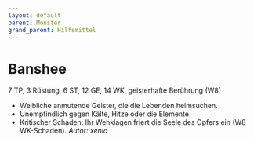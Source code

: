 ```yaml
---
layout: default
parent: Monster
grand_parent: Hilfsmittel
---
```


# Banshee
7 TP, 3 Rüstung, 6 ST, 12 GE, 14 WK, geisterhafte Berührung (W8)
- Weibliche anmutende Geister, die die Lebenden heimsuchen.
- Unempfindlich gegen Kälte, Hitze oder die Elemente.
- Kritischer Schaden: Ihr Wehklagen friert die Seele des Opfers ein (W8 WK-Schaden).
*Autor: xenio*